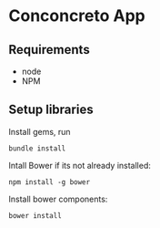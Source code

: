 # Conconcreto App

## Requirements

* node
* NPM

## Setup libraries

Install gems, run
```
bundle install
```

Intall Bower if its not already installed:
```
npm install -g bower
```

Install bower components:
```
bower install
```

